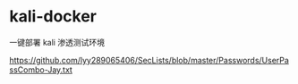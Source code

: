 # kali-docker
一键部署 kali 渗透测试环境


https://github.com/lyy289065406/SecLists/blob/master/Passwords/UserPassCombo-Jay.txt
